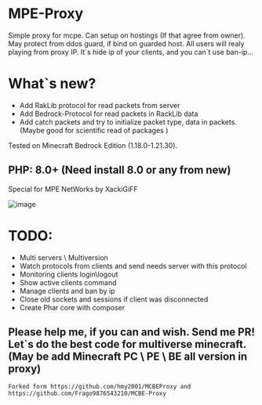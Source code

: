 # MPE-Proxy
Simple proxy for mcpe. Can setup on hostings (If that agree from owner). May protect from ddos guard, if bind on guarded host.
All users will realy playing from proxy IP. It\`s hide ip of your clients, and you can\`t use ban-ip...

# What`s new?
- Add RakLib protocol for read packets from server
- Add Bedrock-Protocol for read packets in RackLib data
- Add catch packets and try to initialize packet type, data in packets. (Maybe good for scientific read of packages )

Tested on Minecraft Bedrock Edition (1.18.0-1.21.30).

## PHP: 8.0+ (Need install 8.0 or any from new)

Special for MPE NetWorks by XackiGiFF

![image](https://user-images.githubusercontent.com/29034010/206567147-b7c74394-c3d3-4b46-8367-30db74d1c9e7.png)

# TODO:
- Multi servers \ Multiversion
- Watch protocols from clients and send needs server with this protocol
- Monitoring clients login\logout
- Show active clients command
- Manage clients and ban by ip
- Close old sockets and sessions if client was disconnected
- Create Phar core with composer

## Please help me, if you can and wish. Send me PR! Let`s do the best code for multiverse minecraft. (May be add Minecraft PC \ PE \ BE all version in proxy)
```
Forked form https://github.com/hmy2001/MCBEProxy and https://github.com/Frago9876543210/MCBE-Proxy
```
